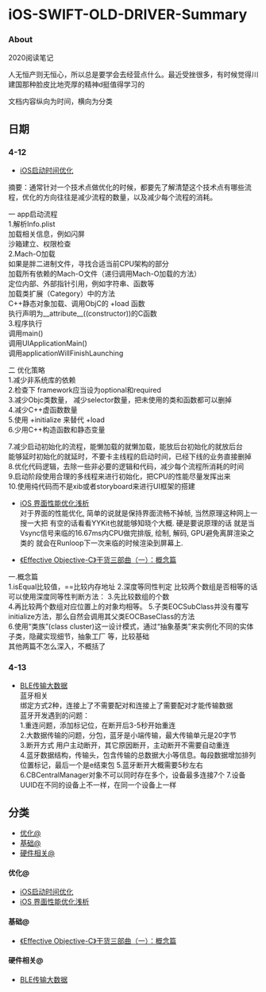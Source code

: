 # iOS-SWIFT-OLD-DRIVER-Summary

### About

2020阅读笔记  

人无恒产则无恒心，所以总是要学会去经营点什么。最近受挫很多，有时候觉得川建国那种脸皮比地壳厚的精神d挺值得学习的  

文档内容纵向为时间，横向为分类  

## 日期

### 4-12
* [iOS启动时间优化](http://www.zoomfeng.com/blog/launch-time.html)   

 摘要：通常针对一个技术点做优化的时候，都要先了解清楚这个技术点有哪些流程，优化的方向往往是减少流程的数量，以及减少每个流程的消耗。

一 app启动流程  
1.解析Info.plist  
加载相关信息，例如闪屏  
沙箱建立、权限检查  
2.Mach-O加载   
如果是胖二进制文件，寻找合适当前CPU架构的部分  
加载所有依赖的Mach-O文件（递归调用Mach-O加载的方法）  
定位内部、外部指针引用，例如字符串、函数等  
加载类扩展（Category）中的方法  
C++静态对象加载、调用ObjC的 +load 函数  
执行声明为__attribute__((constructor))的C函数  
3.程序执行  
调用main()  
调用UIApplicationMain()  
调用applicationWillFinishLaunching  

二 优化策略  
1.减少非系统库的依赖  
2.检查下 framework应当设为optional和required  
3.减少Objc类数量， 减少selector数量，把未使用的类和函数都可以删掉   
4.减少C++虚函数数量  
5.使用 +initialize 来替代 +load  
6.少用C++构造函数和静态变量     

7.减少启动初始化的流程，能懒加载的就懒加载，能放后台初始化的就放后台  
能够延时初始化的就延时，不要卡主线程的启动时间，已经下线的业务直接删掉  
8.优化代码逻辑，去除一些非必要的逻辑和代码，减少每个流程所消耗的时间  
9.启动阶段使用合理的多线程来进行初始化，把CPU的性能尽量发挥出来  
10.使用纯代码而不是xib或者storyboard来进行UI框架的搭建  

* [iOS 界面性能优化浅析](https://coderzsq.github.io/2018/07/iOS-%E7%95%8C%E9%9D%A2%E6%80%A7%E8%83%BD%E4%BC%98%E5%8C%96%E6%B5%85%E6%9E%90/)   
对于界面的性能优化, 简单的说就是保持界面流畅不掉帧, 当然原理这种网上一搜一大把   有空的话看看YYKit也就能够知晓个大概. 硬是要说原理的话   就是当Vsync信号来临的16.67ms内CPU做完排版, 绘制, 解码, GPU避免离屏渲染之类的   就会在Runloop下一次来临的时候渲染到屏幕上.  

* [《Effective Objective-C》干货三部曲（一）：概念篇](https://juejin.im/post/5a4f34226fb9a01cb0492016)   

一.概念篇  
1.isEqual比较值，==比较内存地址 
2.深度等同性判定 比较两个数组是否相等的话可以使用深度同等性判断方法：  3.先比较数组的个数  
4.再比较两个数组对应位置上的对象均相等。 
5.子类EOCSubClass并没有覆写initialize方法，那么自然会调用其父类EOCBaseClass的方法  
6.使用“类族”(class cluster)这一设计模式，通过“抽象基类”来实例化不同的实体子类，隐藏实现细节，抽象工厂
等，比较基础  
其他两篇不怎么深入，不概括了

### 4-13  

* [BLE传输大数据](https://www.jianshu.com/p/b71e9394a60a)  
蓝牙相关  
绑定方式2种，连接上了不需要配对和连接上了需要配对才能传输数据  
蓝牙开发遇到的问题：  
1.重连问题，添加标记位，在断开后3-5秒开始重连   
2.大数据传输的问题，分包，蓝牙是小端传输，最大传输单元是20字节  
3.断开方式 用户主动断开，其它原因断开，主动断开不需要自动重连  
4.蓝牙数据结构，传输头，包含传输的总数据大小等信息。每段数据增加排列位置标记，最后一个是e结束包
5.蓝牙断开大概需要5秒左右  
6.CBCentralManager对象不可以同时存在多个，设备最多连接7个
7.设备UUID在不同的设备上不一样，在同一个设备上一样


## 分类
- [优化@](#优化)
- [基础@](#基础)
- [硬件相关@](#硬件相关)

#### 优化@
* [iOS启动时间优化](http://www.zoomfeng.com/blog/launch-time.html) 
* [iOS 界面性能优化浅析](https://coderzsq.github.io/2018/07/iOS-%E7%95%8C%E9%9D%A2%E6%80%A7%E8%83%BD%E4%BC%98%E5%8C%96%E6%B5%85%E6%9E%90/) 

#### 基础@
* [《Effective Objective-C》干货三部曲（一）：概念篇](https://juejin.im/post/5a4f34226fb9a01cb0492016)   

#### 硬件相关@
* [BLE传输大数据](https://www.jianshu.com/p/b71e9394a60a)  
